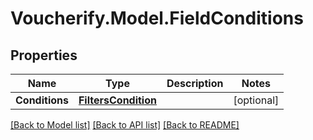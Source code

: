# Voucherify.Model.FieldConditions

## Properties

Name | Type | Description | Notes
------------ | ------------- | ------------- | -------------
**Conditions** | [**FiltersCondition**](FiltersCondition.md) |  | [optional] 

[[Back to Model list]](../README.md#documentation-for-models) [[Back to API list]](../README.md#documentation-for-api-endpoints) [[Back to README]](../README.md)

